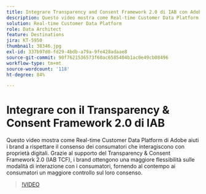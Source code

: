 ```yaml
---
title: Integrare Transparency and Consent Framework 2.0 di IAB con Adobe Real-time Customer Data Platform
description: Questo video mostra come Real-time Customer Data Platform di Adobe aiuti i brand a rispettare il consenso dei consumatori che interagiscono con proprietà digitali. Grazie al supporto del Transparency & Consent Framework 2.0 (IAB TCF), i brand ottengono una maggiore flessibilità sulle modalità di interazione con i consumatori, fornendo al contempo ai consumatori un maggiore controllo sul loro consenso.
solution: Real-time Customer Data Platform
role: Data Architect
feature: Destinations
jira: KT-5950
thumbnail: 38346.jpg
exl-id: 337b97d0-fd29-4bdb-a79a-9fe428adaae8
source-git-commit: 90f7621536573f60ac6585404b1ac0e49cb08496
workflow-type: tm+mt
source-wordcount: '118'
ht-degree: 84%

---
```


# Integrare con il Transparency &amp; Consent Framework 2.0 di IAB

Questo video mostra come Real-time Customer Data Platform di Adobe aiuti i brand a rispettare il consenso dei consumatori che interagiscono con proprietà digitali. Grazie al supporto del Transparency &amp; Consent Framework 2.0 (IAB TCF), i brand ottengono una maggiore flessibilità sulle modalità di interazione con i consumatori, fornendo al contempo ai consumatori un maggiore controllo sul loro consenso.

>[!VIDEO](https://video.tv.adobe.com/v/38346?quality=12&learn=on)
